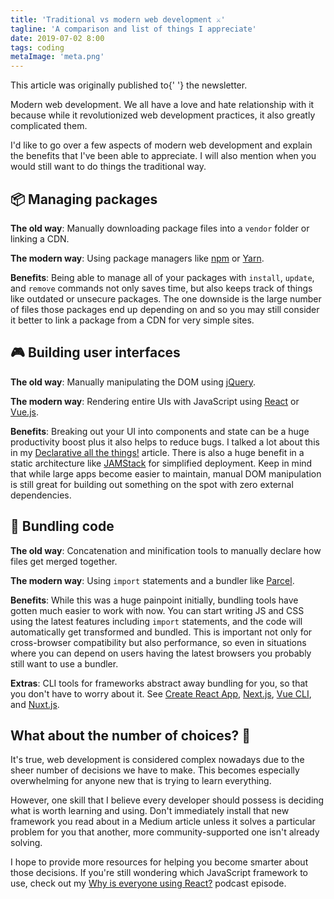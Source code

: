 ```yaml
---
title: 'Traditional vs modern web development ⚔️'
tagline: 'A comparison and list of things I appreciate'
date: 2019-07-02 8:00
tags: coding
metaImage: 'meta.png'
---
```


<Alert>
  This article was originally published to{' '}
  <AlertLink href="/news">the newsletter</AlertLink>.
</Alert>

Modern web development. We all have a love and hate relationship with it because while it revolutionized web development practices, it also greatly complicated them.

I'd like to go over a few aspects of modern web development and explain the benefits that I've been able to appreciate. I will also mention when you would still want to do things the traditional way.

## 📦 Managing packages

**The old way**: Manually downloading package files into a `vendor` folder or linking a CDN.

**The modern way**: Using package managers like [npm](https://www.npmjs.com/) or [Yarn](https://yarnpkg.com/).

**Benefits**: Being able to manage all of your packages with `install`, `update`, and `remove` commands not only saves time, but also keeps track of things like outdated or unsecure packages. The one downside is the large number of files those packages end up depending on and so you may still consider it better to link a package from a CDN for very simple sites.

## 🎮 Building user interfaces

**The old way**: Manually manipulating the DOM using [jQuery](https://jquery.com/).

**The modern way**: Rendering entire UIs with JavaScript using [React](https://reactjs.org/) or [Vue.js](https://vuejs.org/).

**Benefits**: Breaking out your UI into components and state can be a huge productivity boost plus it also helps to reduce bugs. I talked a lot about this in my [Declarative all the things!](/blog/declarative) article. There is also a huge benefit in a static architecture like [JAMStack](https://jamstack.org/) for simplified deployment. Keep in mind that while large apps become easier to maintain, manual DOM manipulation is still great for building out something on the spot with zero external dependencies.

## 🎁 Bundling code

**The old way**: Concatenation and minification tools to manually declare how files get merged together.

**The modern way**: Using `import` statements and a bundler like [Parcel](https://parceljs.org/).

**Benefits**: While this was a huge painpoint initially, bundling tools have gotten much easier to work with now. You can start writing JS and CSS using the latest features including `import` statements, and the code will automatically get transformed and bundled. This is important not only for cross-browser compatibility but also performance, so even in situations where you can depend on users having the latest browsers you probably still want to use a bundler.

**Extras**: CLI tools for frameworks abstract away bundling for you, so that you don't have to worry about it. See [Create React App](https://facebook.github.io/create-react-app/), [Next.js](https://nextjs.org/), [Vue CLI](https://cli.vuejs.org/guide/creating-a-project.html), and [Nuxt.js](https://nuxtjs.org/).

## What about the number of choices? 🤯

It's true, web development is considered complex nowadays due to the sheer number of decisions we have to make. This becomes especially overwhelming for anyone new that is trying to learn everything.

However, one skill that I believe every developer should possess is deciding what is worth learning and using. Don't immediately install that new framework you read about in a Medium article unless it solves a particular problem for you that another, more community-supported one isn't already solving.

I hope to provide more resources for helping you become smarter about those decisions. If you're still wondering which JavaScript framework to use, check out my [Why is everyone using React?](https://sunnycommutes.fm/episodes/62-why-is-everyone-using-react-K0EAQo) podcast episode.
